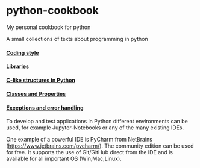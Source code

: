# python-cookbook
My personal cookbook for python

A small collections of texts about programming in python

#### [Coding style](Coding_style.md)
#### [Libraries](libraries.md)
#### [C-like structures in Python](Structures_in_python.md)
#### [Classes and Properties](Classe_Properties.md)
#### [Exceptions and error handling](Exceptions.md)

To develop and test applications in Python different environments can be used, 
for example Jupyter-Notebooks or any of the many existing IDEs.

One example of a powerful IDE is PyCharm from NetBrains (https://www.jetbrains.com/pycharm/).
The community edition can be used for free. It supports the use of Git/GitHub direct from
the IDE and is available for all important OS (Win,Mac,Linux).



